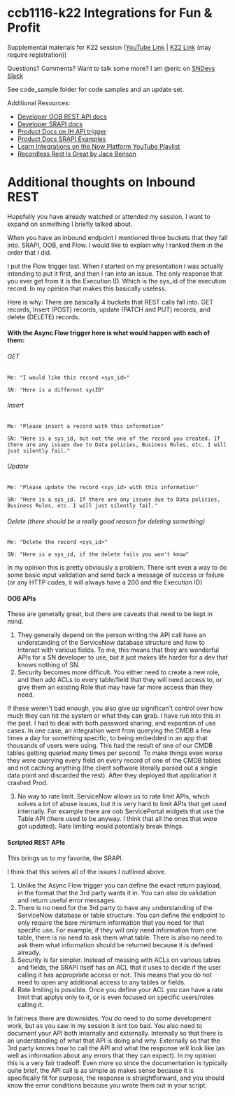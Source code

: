 # ccb1116-k22 Integrations for Fun & Profit
Supplemental materials for K22 session ([YouTube Link](https://www.youtube.com/watch?v=7M2hZvw5AJQ) | [K22 Link](https://knowledge.servicenow.com/lasvegas/sessiondetail?sessionId=1652809842881001NXoe) (may require registration))

Questions? Comments? Want to talk some more? I am @eric on [SNDevs Slack](http://sndevs.com)

See code_sample folder for code samples and an update set.

Additional Resources:

- [Developer OOB REST API docs](https://developer.servicenow.com/dev.do#!/reference/api/sandiego/rest)
- [Developer SRAPI docs](https://developer.servicenow.com/dev.do#!/reference/api/sandiego/server/sn_ws-namespace)
- [Product Docs on IH API trigger](https://docs.servicenow.com/bundle/sandiego-application-development/page/administer/integrationhub/concept/rest-trigger.html)
- [Product Docs SRAPI Examples](https://docs.servicenow.com/bundle/sandiego-application-development/page/integrate/custom-web-services/concept/c_ScriptedRESTAPIExamples.html)
- [Learn Integrations on the Now Platform YouTube Playlist](https://www.youtube.com/playlist?list=PL3rNcyAiDYK0at2ypM6uhp_Mg6-gZlIdP)
- [Recordless Rest Is Great by Jace Benson](https://jace.pro/post/2019-09-14-recordless-rest-is-great/)


# Additional thoughts on Inbound REST

Hopefully you have already watched or attended my session, I want to expand on something I briefly talked about.

When you have an inbound endpoint I mentioned three buckets that they fall into. SRAPI, OOB, and Flow. I would like to explain why I ranked them in the order that I did.

I put the Flow trigger last. When I started on my presentation I was actually intending to put it first, and then I ran into an issue. The only response that you ever get from it is the Execution ID. Which is the sys_id of the execution record. In my opinion that makes this basically useless.

Here is why: There are basically 4 buckets that REST calls fall into. GET records, Insert (POST) records, update (PATCH and PUT) records, and delete (DELETE) records. 

#### With the Async Flow trigger here is what would happen with each of them:

######  GET

    Me: "I would like this record <sys_id>"

    SN: "Here is a different sysID"
  
######  Insert
    
    Me: "Please insert a record with this information"
    
    SN: "Here is a sys_id, but not the one of the record you created. If there are any issues due to Data policies, Business Rules, etc. I will just silently fail."
  
######  Update
    
    Me: "Please update the record <sys_id> with this information"
    
    SN: "Here is a sys_id. If there are any issues due to Data policies, Business Rules, etc. I will just silently fail."
  
######  Delete (there should be a really good reason for deleting something)
    
    Me: "Delete the record <sys_id>"
    
    SN: "Here is a sys_id, if the delete fails you won't know"
    
    
In my opinion this is pretty obviously a problem. There isnt even a way to do some basic input validation and send back a message of success or failure (or any HTTP codes, it will always have a 200 and the Execution ID)

#### OOB APIs

These are generally great, but there are caveats that need to be kept in mind.

1. They generally depend on the person writing the API call have an understanding of the ServiceNow database structure and how to interact with various fields. To me, this means that they are wonderful APIs for a SN developer to use, but it just makes life harder for a dev that knows nothing of SN. 
2. Security becomes more difficult. You either need to create a new role, and then add ACLs to every table/field that they will need access to, or give them an existing Role that may have far more access than they need.
  
  If these weren't bad enough, you also give up significan't control over how much they can hit the system or what they can grab. I have run into this in the past. I had to deal with both password sharing, and expantion of use cases. In one case, an integration went from querying the CMDB a few times a day for something specific, to being embedded in an app that thousands of users were using. This had the result of one of our CMDB tables getting queried many times per second. To make things even worse they were querying every field on every record of one of the CMDB tables and not caching anything (the client software literally parsed out a single data point and discarded the rest). After they deployed that application it crashed Prod.

3. No way to rate limit. ServiceNow allows us to rate limit APIs, which solves a lot of abuse issues, but it is very hard to limit APIs that get used internally. For example there are oob ServicePortal widgets that use the Table API (there used to be anyway. I think that all the ones that were got updated). Rate limiting would potentially break things.

#### Scripted REST APIs

This brings us to my favorite, the SRAPI.

I think that this solves all of the issues I outlined above.

1. Unlike the Async Flow trigger you can define the exact return payload, in the format that the 3rd party wants it in. You can also do validation and return useful error messages.
2. There is no need for the 3rd party to have any understanding of the ServiceNow database or table structure. You can define the endpoint to only require the bare minimum information that you need for that specific use. For example, if they will only need information from one table, there is no need to ask them what table. There is also no need to ask them what information should be returned because it is defined already.
3. Security is far simpler. Instead of messing with ACLs on various tables and fields, the SRAPI itself has an ACL that it uses to decide if the user calling it has appropriate access or not. This means that you do not need to open any additional access to any tables or fields.
4. Rate limiting is possible. Once you define your ACL you can have a rate limit that applys only to it, or is even focused on specific users/roles calling it.

In fairness there are downsides. You do need to do some development work, but as you saw in my session it isnt too bad. You also need to document your API both internally and externally. Internally so that there is an understanding of what that API is doing and why. Externally so that the 3rd party knows how to call the API and what the response will look like (as well as information about any errors that they can expect). In my opinion this is a very fair tradeoff. Even more so since the documentation is typically quite brief, the API call is as simple as makes sense because it is specifically fit for purpose, the response is straightforward, and you should know the error conditions because you wrote them out in your script.

